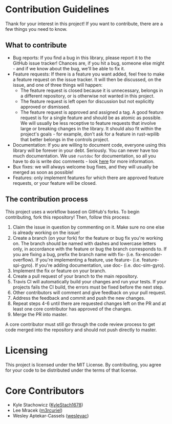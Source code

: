 # Contribution Guidelines
Thank for your interest in this project! If you want to contribute, there are a few things you need to know.

## What to contribute
 - Bug reports: If you find a bug in this library, please report it to the GitHub issue tracker! Chances are, if you hit
   a bug, someone else might - and if we know about the bug, we'll be able to fix it.
 - Feature requests: If there is a feature you want added, feel free to make a feature request on the issue tracker. It
   will then be discussed, on the issue, and one of three things will happen:
    - The feature request is closed because it is unnecessary, belongs in a different repository, or is otherwise not
      wanted in this project.
    - The feature request is left open for discussion but not explicitly approved or dismissed.
    - The feature request is approved and assigned a <feature> tag.
   A good feature request is for a single feature and should be as atomic as possible. We will usually be less receptive
   to feature requests that involve large or breaking changes in the library. It should also fit within the project's
   goals - for example, don't ask for a feature in rust-wpilib that better belongs in the controls project.
 - Documentation: If you are willing to document code, everyone using this library will be forever in your debt.
   Seriously. You can never have too much documentation. We use `rustdoc` for documentation, so all you have to do is
   write doc comments - look [here](http://rustbyexample.com/meta/doc.html) for more information.
 - Bux fixes: we will always welcome bug fixes, and they will usually be merged as soon as possible!
 - Features: only implement features for which there are approved feature requests, or your feature will be closed.

## The contribution process
This project uses a workflow based on GitHub's forks. To begin contributing, fork this repository! Then, follow this
process:
 1. Claim the issue in question by commenting on it. Make sure no one else is already working on the issue!
 2. Create a branch (on your fork) for the feature or bug fix you're working on. The branch should be named with dashes
    and lowercase letters only, in accordance with the feature or bug the branch corresponds to. If you are fixing a
    bug, prefix the branch name with fix- (i.e. fix-encoder-overflow). If you're implementing a feature, use feature-
    (i.e. feature-spi-gyro). If you're adding documentation, use doc- (i.e. doc-sim-gyro).
 3. Implement the fix or feature on your branch.
 4. Create a pull request of your branch to the main repository.
 5. Travis CI will automatically build your changes and run your tests. If your projects fails the CI build, the errors
    must be fixed before the next step.
 6. Other contributors will comment and give feedback on your pull request.
 7. Address the feedback and commit and push the new changes.
 8. Repeat steps 4-6 until there are requested changes left on the PR and at least one core contributor has approved of
    the changes.
 9. Merge the PR into master.

A core contributor must still go through the code review process to get code merged into the repository and should not
push directly to master.

# Licensing
This project is licensed under the MIT License. By contributing, you agree for your code to be distributed under the
terms of that license.

# Core Contributors
 - Kyle Stachowicz ([KyleStach1678](https://github.com/kylestach1678))
 - Lee Mracek ([m3rcuriel](https://github.com/m3rcuriel))
 - Wesley Aptekar-Cassels ([wesleyac](https://github.com/wesleyac))
